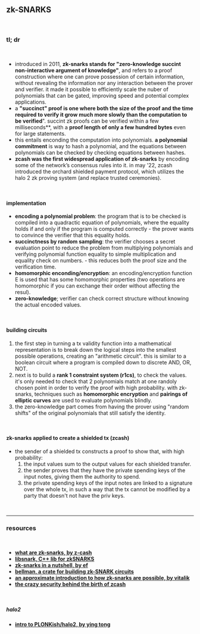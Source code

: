 ## zk-SNARKS

<br>

### tl; dr

<br>

* introduced in 2011, **zk-snarks stands for "zero-knowledge succint non-interactive argument of knowledge"**, and refers to a proof construction where one can prove possession of certain information, without revealing the information nor any interaction between the prover and verifier. it made it possible to efficiently scale the nuber of polynomials that can be gated, improving speed and potential complex applications.
* a **"succinct" proof is one where both the size of the proof and the time required to verify it grow much more slowly than the computation to be verified**". succint zk proofs can be verified within a few milliseconds**, with a **proof length of only a few hundred bytes** even for large statements.
* this entails enconding the computation into polynomials. **a polynomial commitment** is way to hash a polynomial, and the equations between polynomials can be checked by checking equations between hashes.
* **zcash was the first widespread application of zk-snarks** by encoding some of the network’s consensus rules into it. in may '22, zcash introduced the orchard shielded payment protocol, which utilizes the halo 2 zk proving system (and replace trusted ceremonies).

<br>

#### implementation

* **encoding a polynomial problem**: the program that is to be checked is compiled into a quadractic equation of polynomials, where the equality holds if and only if the program is computed correctly - the prover wants to convince the verifier that this equality holds.
* **succinctness by random sampling**: the verifier chooses a secret evaluation point to reduce the problem from multiplying polynomials and verifying polynomial function equality to simple multiplication and equality check on numbers. - this reduces both the proof size and the verification time.
* **homomorphic enconding/encryption**: an encoding/encryption function E is used that has some homomorphic properties (two operations are homomorphic if you can exchange their order without affecting the resul).
* **zero-knowledge**; verifier can check correct structure without knowing the actual encoded values.




<br>

#### building circuits

1. the first step in turning a tx validity function into a mathematical representation is to break down the logical steps into the smallest possible operations, creating an "arithmetic circuit". this is similar to a boolean circuit where a program is compiled down to discrete AND, OR, NOT.
2. next is to build a **rank 1 constraint system (r1cs)**, to check the values. it's only needed to check that 2 polynomials match at one randoly chosen point in order to verify the proof with high probability. with zk-snarks, techniques such as **homomorphic encryption** and **pairings of elliptic curves** are used to evaluate polynomials blindly.
3. the zero-knowledge part comes from having the prover using "random shifts" of the original polynomials that still satisfy the identity.

<br>

#### zk-snarks applied to create a shielded tx (zcash)

* the sender of a shielded tx constructs a proof to show that, with high probability:
   1. the input values sum to the output values for each shielded transfer.
   2. the sender proves that they have the private spending keys of the input notes, giving them the authority to spend.
   3. the private spending keys of the input notes are linked to a signature over the whole tx, in such a way that the tx cannot be modified by a party that doesn't not have the priv keys.

<br>

---

### resources

<br>


* **[what are zk-snarks, by z-cash](https://z.cash/technology/zksnarks/)**
* **[libsnark, C++ lib for zkSNARKS](https://github.com/scipr-lab/libsnark)**
* **[zk-snarks in a nutshell, by ef](https://blog.ethereum.org/2016/12/05/zksnarks-in-a-nutshell)**
* **[bellman, a crate for building zk-SNARK circuits](https://github.com/zkcrypto/bellman)**
* **[an approximate introduction to how zk-snarks are possible, by vitalik](https://vitalik.ca/general/2021/01/26/snarks.html)**
* **[the crazy security behind the birth of zcash](https://spectrum.ieee.org/the-crazy-security-behind-the-birth-of-zcash)**


<br>

##### halo2

* **[intro to PLONKish/halo2, by ying tong](https://docs.google.com/presentation/d/1UpMo2Ze5iwzpwICPoKkeT04-xGFRp7ZzVPhgnidr-vs/edit#slide=id.g133c45f1bcd_3_36)**
